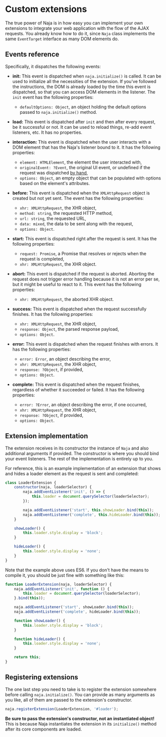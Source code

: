 # Custom extensions

The true power of Naja is in how easy you can implement your own extensions to integrate your web application with the
flow of the AJAX requests. You already know how to do it, since `Naja` class implements the same `EventTarget` interface
as many DOM elements do.


## Events reference

Specifically, it dispatches the following events:

- **init:** This event is dispatched when `naja.initialize()` is called. It can be used to initialize all the necessities
    of the extension. If you've followed the instructions, the DOM is already loaded by the time this event is dispatched,
    so that you can access DOM elements in the listener. The `init` event has the following properties:
    - `defaultOptions: Object`, an object holding the default options passed to `naja.initialize()` method.

- **load:** This event is dispatched after `init` and then after every request, be it successful or not. It can be used
    to reload things, re-add event listeners, etc. It has no properties.

- **interaction:** This event is dispatched when the user interacts with a DOM element that has the Naja's listener bound
    to it. It has the following properties:
    - `element: HTMLElement`, the element the user interacted with,
    - `originalEvent: ?Event`, the original UI event, or undefined if the request was dispatched [by hand](ui-binding.md),
    - `options: Object`, an empty object that can be populated with options based on the element's attributes.

- **before:** This event is dispatched when the `XMLHttpRequest` object is created but not yet sent. The event has the
    following properties:
    - `xhr: XMLHttpRequest`, the XHR object,
    - `method: string`, the requested HTTP method,
    - `url: string`, the requested URL,
    - `data: mixed`, the data to be sent along with the request,
    - `options: Object`.

- **start:** This event is dispatched right after the request is sent. It has the following properties:
    - `request: Promise`, a Promise that resolves or rejects when the request is completed,
    - `xhr: XMLHttpRequest`, the XHR object.

- **abort:** This event is dispatched if the request is aborted. Aborting the request does not trigger error handling
    because it is not an error per se, but it might be useful to react to it. This event has the following properties:
    - `xhr: XMLHttpRequest`, the aborted XHR object.

- **success:** This event is dispatched when the request successfully finishes. It has the following properties:
    - `xhr: XMLHttpRequest`, the XHR object,
    - `response: Object`, the parsed response payload,
    - `options: Object`.

- **error:** This event is dispatched when the request finishes with errors. It has the following properties:
    - `error: Error`, an object describing the error,
    - `xhr: XMLHttpRequest`, the XHR object,
    - `response: ?Object`, if provided,
    - `options: Object`.

- **complete:** This event is dispatched when the request finishes, regardless of whether it succeeded or failed. It has
    the following properties:
    - `error: ?Error`, an object describing the error, if one occurred,
    - `xhr: XMLHttpRequest`, the XHR object,
    - `response: ?Object`, if provided,
    - `options: Object`.


## Extension implementation

The extension receives in its constructor the instance of `Naja` and also additional arguments if provided. The
constructor is where you should bind your event listeners. The rest of the implementation is entirely up to you.

For reference, this is an example implementation of an extension that shows and hides a loader element as the request
is sent and completed:

```js
class LoaderExtension {
    constructor(naja, loaderSelector) {
        naja.addEventListener('init', () => {
            this.loader = document.querySelector(loaderSelector);
        });

        naja.addEventListener('start', this.showLoader.bind(this));
        naja.addEventListener('complete', this.hideLoader.bind(this));
    }

    showLoader() {
        this.loader.style.display = 'block';
    }

    hideLoader() {
        this.loader.style.display = 'none';
    }
}
```

Note that the example above uses ES6. If you don't have the means to compile it, you should be just fine with something
like this:

```js
function LoaderExtension(naja, loaderSelector) {
    naja.addEventListener('init', function () {
        this.loader = document.querySelector(loaderSelector);
    }.bind(this));

    naja.addEventListener('start', showLoader.bind(this));
    naja.addEventListener('complete', hideLoader.bind(this));

    function showLoader() {
        this.loader.style.display = 'block';
    }

    function hideLoader() {
        this.loader.style.display = 'none';
    }

    return this;
}
```


## Registering extensions

The one last step you need to take is to register the extension somewhere before calling `naja.initialize()`. You can
provide as many arguments as you like, all of them are passed to the extension's constructor.

```js
naja.registerExtension(LoaderExtension, '#loader');
```

**Be sure to pass the extension's constructor, not an instantiated object!** This is because Naja instantiates the
extension in its `initialize()` method after its core components are loaded.
